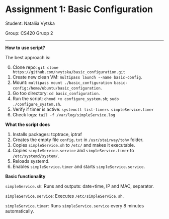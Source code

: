 # Assignment 1: Basic Configuration
Student: Nataliia Vytska  

Group: CS420 Gruop 2

---

**How to use script?**

The best approach is:

0. Clone repo: ```git clone https://github.com/nvytska/basic_configuration.git```
1. Create new clean VM: ```multipass launch --name basic-config```.
2. Mount: ```multipass mount ./basic_configuration basic-config:/home/ubuntu/basic_configuration```.
3. Go too directory: ```cd basic_configuration```.
4. Run the script: ```chmod +x configure_system.sh```; ```sudo ./configure_system.sh```.
5. Verify if timer is active: ```systemctl list-timers simpleService.timer```
6. Check logs: ```tail -f /var/log/simpleService.log```

**What the script does**
1. Installs packages: tcptrace, iptraf
2. Creates the empty file ```config.txt``` in ```/usr/stairway/tohv``` folder.
3. Copies ```simpleService.sh``` to ```/etc/``` and makes it executable.
4. Copies ```simpleService.service``` and ```simpleService.timer``` to ```/etc/systemd/system/```.
5. Reloads systemd.
6. Enables ```simpleService.timer``` and starts ```simpleService.service```.

**Basic functionality**

```simpleService.sh```:
Runs and outputs: date+time, IP and MAC, separator.

```simpleService.service```:
Executes ```/etc/simpleService.sh```.

```simpleService.timer```:
Runs ```simpleService.service``` every 8 minutes automatically.

